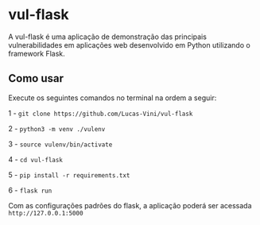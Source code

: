 # vul-flask
A vul-flask é uma aplicação de demonstração das principais vulnerabilidades em aplicações web desenvolvido em Python utilizando o framework Flask.
## Como usar
Execute os seguintes comandos no terminal na ordem a seguir:

1 - `git clone https://github.com/Lucas-Vini/vul-flask`

2 - `python3 -m venv ./vulenv`

3 - `source vulenv/bin/activate`

4 - `cd vul-flask`

5 - `pip install -r requirements.txt`

6 - `flask run`

Com as configurações padrões do flask, a aplicação poderá ser acessada `http://127.0.0.1:5000`
